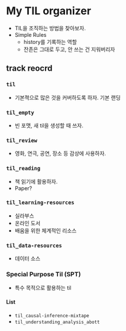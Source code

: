 # My TIL organizer 

- TIL을 조직하는 방법을 찾아보자. 
- Simple Rules 
    + history를 기록하는 역할 
    + 잔존은 그대로 두고, 안 쓰는 건 지워버리자 

## track reocrd

### `til`

- 기본젹으로 많은 것을 커버하도록 하자. 기본 랜딩 

### `til_empty`

- 빈 포맷, 새 til을 생성할 때 쓰자. 

### `til_review`

- 영화, 연극, 공연, 장소 등 감상에 사용하자. 

### `til_reading`

- 책 읽기에 활용하자. 
- Paper? 

### `til_learning-resources`

- 실라부스 
- 온라인 도서 
- 배움을 위한 체계적인 리소스 

### `til_data-resources`

- 데이터 소스 

### Special Purpose Til (SPT)

- 특수 목적으로 활용하는 til 

#### List 

- `til_causal-inference-mixtape`
- `til_understanding_analysis_abott`